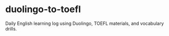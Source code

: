 # duolingo-to-toefl
Daily English learning log using Duolingo, TOEFL materials, and vocabulary drills.
